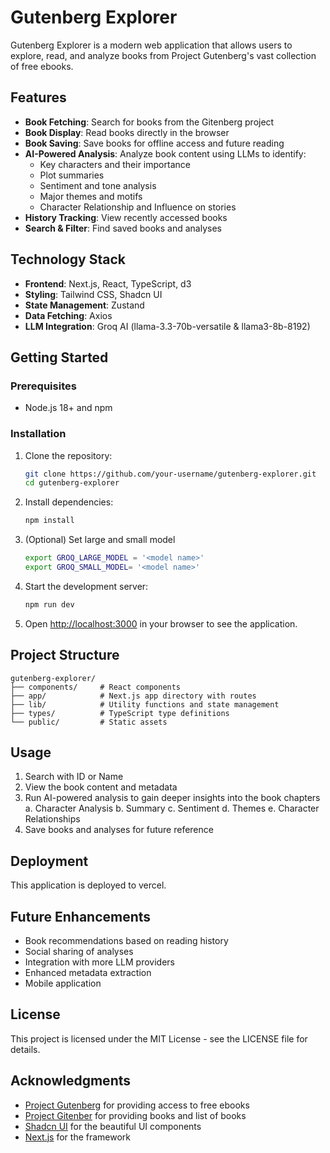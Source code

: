 # Gutenberg Explorer

Gutenberg Explorer is a modern web application that allows users to explore, read, and analyze books from Project Gutenberg's vast collection of free ebooks.

## Features

- **Book Fetching**: Search for books from the Gitenberg project
- **Book Display**: Read books directly in the browser
- **Book Saving**: Save books for offline access and future reading
- **AI-Powered Analysis**: Analyze book content using LLMs to identify:
  - Key characters and their importance
  - Plot summaries
  - Sentiment and tone analysis
  - Major themes and motifs
  - Character Relationship and Influence on stories
- **History Tracking**: View recently accessed books
- **Search & Filter**: Find saved books and analyses

## Technology Stack

- **Frontend**: Next.js, React, TypeScript, d3
- **Styling**: Tailwind CSS, Shadcn UI
- **State Management**: Zustand
- **Data Fetching**: Axios
- **LLM Integration**: Groq AI (llama-3.3-70b-versatile & llama3-8b-8192)

## Getting Started

### Prerequisites

- Node.js 18+ and npm

### Installation

1. Clone the repository:
   ```bash
   git clone https://github.com/your-username/gutenberg-explorer.git
   cd gutenberg-explorer
   ```

2. Install dependencies:
   ```bash
   npm install
   ```
3. (Optional) Set large and small model
   ```bash 
   export GROQ_LARGE_MODEL = '<model name>'
   export GROQ_SMALL_MODEL= '<model name>'
   ```
   
3. Start the development server:
   ```bash
   npm run dev
   ```

4. Open [http://localhost:3000](http://localhost:3000) in your browser to see the application.

## Project Structure

```
gutenberg-explorer/
├── components/     # React components
├── app/            # Next.js app directory with routes
├── lib/            # Utility functions and state management
├── types/          # TypeScript type definitions
└── public/         # Static assets
```

## Usage

1. Search with ID or Name
2. View the book content and metadata
3. Run AI-powered analysis to gain deeper insights into the book chapters
   a. Character Analysis 
   b. Summary
   c. Sentiment
   d. Themes
   e. Character Relationships
4. Save books and analyses for future reference

## Deployment

This application is deployed to vercel.

## Future Enhancements

- Book recommendations based on reading history
- Social sharing of analyses
- Integration with more LLM providers
- Enhanced metadata extraction
- Mobile application

## License

This project is licensed under the MIT License - see the LICENSE file for details.

## Acknowledgments

- [Project Gutenberg](https://www.gutenberg.org/) for providing access to free ebooks
- [Project Gitenber](https://github.com/GITenberg) for providing books and list of books
- [Shadcn UI](https://ui.shadcn.com/) for the beautiful UI components
- [Next.js](https://nextjs.org/) for the framework